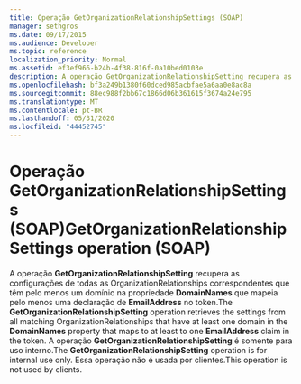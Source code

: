 ```yaml
---
title: Operação GetOrganizationRelationshipSettings (SOAP)
manager: sethgros
ms.date: 09/17/2015
ms.audience: Developer
ms.topic: reference
localization_priority: Normal
ms.assetid: ef3ef966-b24b-4f38-816f-0a10bed0103e
description: A operação GetOrganizationRelationshipSetting recupera as configurações de todas as OrganizationRelationships correspondentes que têm pelo menos um domínio na propriedade DomainNames que mapeia pelo menos uma declaração de EmailAddress no token. A operação GetOrganizationRelationshipSetting é somente para uso interno. Essa operação não é usada por clientes.
ms.openlocfilehash: bf3a249b1380f60dced985acbfae5a6aa0e8ac8a
ms.sourcegitcommit: 88ec988f2bb67c1866d06b361615f3674a24e795
ms.translationtype: MT
ms.contentlocale: pt-BR
ms.lasthandoff: 05/31/2020
ms.locfileid: "44452745"
---
```

# <a name="getorganizationrelationshipsettings-operation-soap"></a><span data-ttu-id="e0e8c-105">Operação GetOrganizationRelationshipSettings (SOAP)</span><span class="sxs-lookup"><span data-stu-id="e0e8c-105">GetOrganizationRelationshipSettings operation (SOAP)</span></span>

<span data-ttu-id="e0e8c-106">A operação **GetOrganizationRelationshipSetting** recupera as configurações de todas as OrganizationRelationships correspondentes que têm pelo menos um domínio na propriedade **DomainNames** que mapeia pelo menos uma declaração de **EmailAddress** no token.</span><span class="sxs-lookup"><span data-stu-id="e0e8c-106">The **GetOrganizationRelationshipSetting** operation retrieves the settings from all matching OrganizationRelationships that have at least one domain in the **DomainNames** property that maps to at least to one **EmailAddress** claim in the token.</span></span> <span data-ttu-id="e0e8c-107">A operação **GetOrganizationRelationshipSetting** é somente para uso interno.</span><span class="sxs-lookup"><span data-stu-id="e0e8c-107">The **GetOrganizationRelationshipSetting** operation is for internal use only.</span></span> <span data-ttu-id="e0e8c-108">Essa operação não é usada por clientes.</span><span class="sxs-lookup"><span data-stu-id="e0e8c-108">This operation is not used by clients.</span></span> 
  

